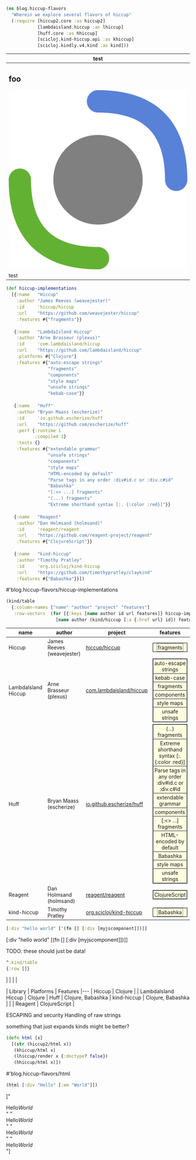 <style>
.sourceCode:has(.printedClojure) {
  background-color: transparent;
  border-style: none;
}

.kind_map {
  background:            lightgreen;
  display:               grid;
  grid-template-columns: repeat(2, auto);
  justify-content:       center;
  text-align:            right;
  border: solid 1px black;
  border-radius: 10px;
}

.kind_vector {
  background:            lightblue;
  display:               grid;
  grid-template-columns: repeat(1, auto);
  align-items:           center;
  justify-content:       center;
  text-align:            center;
  border:                solid 2px black;
  padding:               10px;
}

.kind_set {
  background:            lightyellow;
  display:               grid;
  grid-template-columns: repeat(auto-fit, minmax(auto, max-content));
  align-items:           center;
  justify-content:       center;
  text-align:            center;
  border:                solid 1px black;
}

.kind_seq {
  background:            bisque;
  display:               grid;
  grid-template-columns: repeat(auto-fit, minmax(auto, max-content));
  align-items:           center;
  justify-content:       center;
  text-align:            center;
  border:                solid 1px black;
}
</style>

<script type="text/javascript" src="https://cdn.jsdelivr.net/npm/vega@5"></script><script type="text/javascript" src="https://cdn.jsdelivr.net/npm/vega-lite@5"></script><script type="text/javascript" src="https://cdn.jsdelivr.net/npm/vega-embed@6"></script><script type="text/javascript" src="https://unpkg.com/react@18/umd/react.production.min.js"></script><script type="text/javascript" src="https://unpkg.com/react-dom@18/umd/react-dom.production.min.js"></script><script type="text/javascript" src="https://scicloj.github.io/scittle/js/scittle.js"></script><script type="text/javascript" src="https://scicloj.github.io/scittle/js/scittle.reagent.js"></script><script type="text/javascript" src="/js/portal-main.js"></script>
<script type="application/x-scittle">[:hiccup/raw-html &quot;(ns main&#39;n                            (:require [reagent.core :as r]&#39;n                                      [reagent.dom :as dom]))&quot;]</script>

```clojure
(ns blog.hiccup-flavors
  "Wherein we explore several flavors of hiccup"
  (:require [hiccup2.core :as hiccup2]
            [lambdaisland.hiccup :as lhiccup]
            [huff.core :as hhiccup]
            [scicloj.kind-hiccup.api :as khiccup]
            [scicloj.kindly.v4.kind :as kind]))
```

|test|
|----|
|<h2>foo</h2><img src="https://raw.githubusercontent.com/scicloj/graphic-design/live/icons/Clay.svg">|
|test|

```clojure
(def hiccup-implementations
  [{:name   "Hiccup"
    :author "James Reeves (weavejester)"
    :id     'hiccup/hiccup
    :url    "https://github.com/weavejester/hiccup"
    :features #{"fragments"}}

   {:name   "LambdaIsland Hiccup"
    :author "Arne Brasseur (plexus)"
    :id     'com.lambdaisland/hiccup
    :url    "https://github.com/lambdaisland/hiccup"
    :platforms #{"Clojure"}
    :features #{"auto-escape strings"
                "fragments"
                "components"
                "style maps"
                "unsafe strings"
                "kebab-case"}}

   {:name   "Huff"
    :author "Bryan Maass (escherize)"
    :id     'io.github.escherize/huff
    :url    "https://github.com/escherize/huff"
    :perf {:runtime 1
           :compiled 1}
    :tests {}
    :features #{"extendable grammar"
                "unsafe strings"
                "components"
                "style maps"
                "HTML-encoded by default"
                "Parse tags in any order :div#id.c or :div.c#id"
                "Babashka"
                "[:<> ...] fragments"
                "(...) fragments"
                "Extreme shorthand syntax [:. {:color :red}]"}}

   {:name   "Reagent"
    :author "Dan Holmsand (holmsand)"
    :id     'reagent/reagent
    :url    "https://github.com/reagent-project/reagent"
    :features #{"ClojureScript"}}

   {:name   "kind-hiccup"
    :author "Timothy Pratley"
    :id     'org.scicloj/kind-hiccup
    :url    "https://github.com/timothypratley/claykind"
    :features #{"Babashka"}}])
```

#'blog.hiccup-flavors/hiccup-implementations

```clojure
(kind/table
  {:column-names ["name" "author" "project" "features"]
   :row-vectors  (for [{:keys [name author id url features]} hiccup-implementations]
                   [name author (kind/hiccup [:a {:href url} id]) features])})
```

| name | author | project | features |
| ---- | ---- | ---- | ---- |
| Hiccup | James Reeves (weavejester) | <a href="https://github.com/weavejester/hiccup">hiccup/hiccup</a> | <div class="kind_set"><div style="border:1px solid grey;padding:2px;">fragments</div></div> |
| LambdaIsland Hiccup | Arne Brasseur (plexus) | <a href="https://github.com/lambdaisland/hiccup">com.lambdaisland/hiccup</a> | <div class="kind_set"><div style="border:1px solid grey;padding:2px;">auto-escape strings</div><div style="border:1px solid grey;padding:2px;">kebab-case</div><div style="border:1px solid grey;padding:2px;">fragments</div><div style="border:1px solid grey;padding:2px;">components</div><div style="border:1px solid grey;padding:2px;">style maps</div><div style="border:1px solid grey;padding:2px;">unsafe strings</div></div> |
| Huff | Bryan Maass (escherize) | <a href="https://github.com/escherize/huff">io.github.escherize/huff</a> | <div class="kind_set"><div style="border:1px solid grey;padding:2px;">(...) fragments</div><div style="border:1px solid grey;padding:2px;">Extreme shorthand syntax [:. {:color :red}]</div><div style="border:1px solid grey;padding:2px;">Parse tags in any order :div#id.c or :div.c#id</div><div style="border:1px solid grey;padding:2px;">extendable grammar</div><div style="border:1px solid grey;padding:2px;">components</div><div style="border:1px solid grey;padding:2px;">[:&lt;&gt; ...] fragments</div><div style="border:1px solid grey;padding:2px;">HTML-encoded by default</div><div style="border:1px solid grey;padding:2px;">Babashka</div><div style="border:1px solid grey;padding:2px;">style maps</div><div style="border:1px solid grey;padding:2px;">unsafe strings</div></div> |
| Reagent | Dan Holmsand (holmsand) | <a href="https://github.com/reagent-project/reagent">reagent/reagent</a> | <div class="kind_set"><div style="border:1px solid grey;padding:2px;">ClojureScript</div></div> |
| kind-hiccup | Timothy Pratley | <a href="https://github.com/timothypratley/claykind">org.scicloj/kind-hiccup</a> | <div class="kind_set"><div style="border:1px solid grey;padding:2px;">Babashka</div></div> |

```clojure
[:div "hello world" ['(fn [] [:div [myjscomponent]])]]
```

[:div "hello world" [(fn [] [:div [myjscomponent]])]]

TODO: these should just be data!

```clojure
^:kind/table
{:row []}
```

|  |
|  |

| Library | Platforms | Features
|---
| Hiccup | Clojure |
| LambdaIsland Hiccup | Clojure
| Huff | Clojure, Babashka
| kind-hiccup | Clojure, Babashka | |
| Reagent | ClojureScript |

ESCAPING and security
Handling of raw strings

something that just expands kinds might be better?

```clojure
(defn html [x]
  [(str (hiccup2/html x))
   (khiccup/html x)
   (lhiccup/render x {:doctype? false})
   (hhiccup/html x)])
```

#'blog.hiccup-flavors/html

```clojure
(html [:div "Hello" [:em "World"]])
```

["<div>Hello<em>World</em></div>" "<div>Hello<em>World</em></div>" "<div>Hello<em>World</em></div>" "<div>Hello<em>World</em></div>"]

